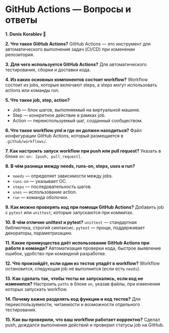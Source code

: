 # GitHub Actions — Вопросы и ответы

**1. Denis Korablev 🙂**

**2. Что такое GitHub Actions?**
GitHub Actions — это инструмент для автоматического выполнения задач (CI/CD) при изменении репозитория.

**3. Для чего используется GitHub Actions?**
Для автоматического тестирования, сборки и доставки кода.

**4. Из каких основных компонентов состоит workflow?**
Workflow состоит из jobs, которые включают steps, а steps могут использовать actions или команды run.

**5. Что такое job, step, action?**
- Job — блок шагов, выполняемый на виртуальной машине.
- Step — конкретное действие в рамках job.
- Action — переиспользуемый шаг, созданный сообществом.

**6. Что такое workflow.yml и где он должен находиться?**
Файл конфигурации GitHub Actions, который размещается в `.github/workflows/`.

**7. Как настроить запуск workflow при push или pull request?**
Указать в блоке `on`: `on: [push, pull_request]`.

**8. В чём разница между needs, runs-on, steps, uses и run?**
- `needs` — определяет зависимости между jobs.
- `runs-on` — указывает ОС.
- `steps` — последовательность шагов.
- `uses` — использование action.
- `run` — команда оболочки.

**9. Как можно проверять код при помощи GitHub Actions?**
Добавить job с `pytest` или `unittest`, которые запускаются при коммитах.

**10. В чём отличие unittest и pytest?**
`unittest` — стандартная библиотека, строгий синтаксис. `pytest` — проще, поддерживает декораторы, параметризацию.

**11. Какие преимущества даёт использование GitHub Actions при работе в команде?**
Автоматизация проверки кода, быстрое выявление ошибок, удобство при командной разработке.

**12. Что произойдёт, если один из тестов упадёт в workflow?**
Workflow остановится, следующая job не выполнится (если есть `needs`).

**13. Как сделать так, чтобы тесты не запускались, если код не изменился?**
Настроить `paths` в блоке `on`, указав файлы, при изменении которых запускать workflow.

**14. Почему важно разделять код функции и код тестов?**
Для переиспользуемости, читаемости и возможности отдельного тестирования.

**15. Как вы проверили, что ваш workflow работает корректно?**
Сделал push, дождался выполнения действий и проверил статусы job на GitHub.
